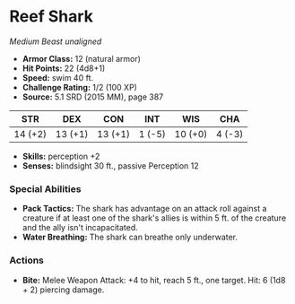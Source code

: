 # Reef Shark

*Medium* *Beast* *unaligned*

- **Armor Class:** 12 (natural armor)
- **Hit Points:** 22 (4d8+1)
- **Speed:** swim 40 ft.
- **Challenge Rating:** 1/2 (100 XP)
- **Source:** 5.1 SRD (2015 MM), page 387

| STR | DEX | CON | INT | WIS | CHA |
| --- | --- | --- | --- | --- | --- |
| 14 (+2) | 13 (+1) | 13 (+1) | 1 (-5) | 10 (+0) | 4 (-3) |

- **Skills:** perception +2
- **Senses:** blindsight 30 ft., passive Perception 12

### Special Abilities

- **Pack Tactics:** The shark has advantage on an attack roll against a creature if at least one of the shark's allies is within 5 ft. of the creature and the ally isn't incapacitated.
- **Water Breathing:** The shark can breathe only underwater.

### Actions

- **Bite:** Melee Weapon Attack: +4 to hit, reach 5 ft., one target. Hit: 6 (1d8 + 2) piercing damage.


